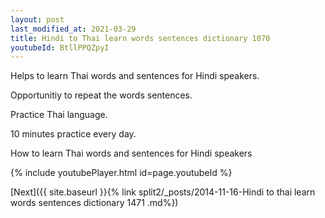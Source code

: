 ```yaml
---
layout: post
last_modified_at: 2021-03-29
title: Hindi to Thai learn words sentences dictionary 1070 
youtubeId: BtllPPQZpyI
---
```

 
 
Helps to learn Thai words and sentences for Hindi speakers.

Opportunitiy to repeat the words sentences. 

Practice Thai language. 
 
10 minutes practice every day. 
 
How to learn Thai words and sentences for Hindi speakers 
 
{% include youtubePlayer.html id=page.youtubeId %}
 
 
[Next]({{ site.baseurl }}{% link  split2/_posts/2014-11-16-Hindi to thai learn words sentences dictionary 1471 .md%})
 
